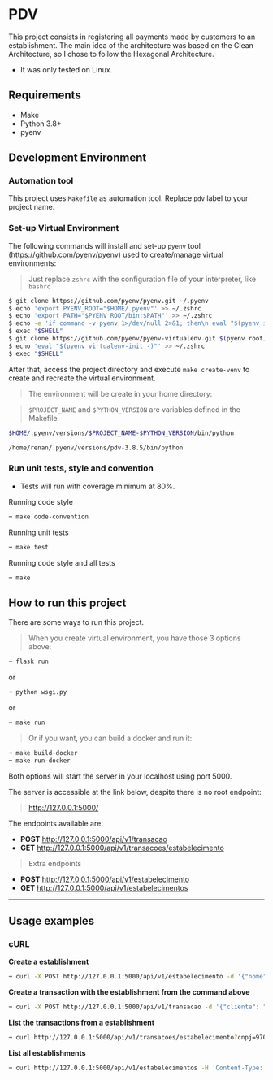 # PDV


This project consists in registering all payments made by customers to an establishment.
The main idea of the architecture was based on the Clean Architecture, so I chose to follow the Hexagonal Architecture.  

 - It was only tested on Linux.

## Requirements

 - Make
 - Python 3.8+
 - pyenv


## Development Environment
 
 
### Automation tool

This project uses `Makefile` as automation tool. Replace `pdv` label to your project name.

### Set-up Virtual Environment

The following commands will install and set-up `pyenv` tool (https://github.com/pyenv/pyenv) used to create/manage virtual environments:

> Just replace `zshrc` with the configuration file of your interpreter, like `bashrc`

```bash
$ git clone https://github.com/pyenv/pyenv.git ~/.pyenv
$ echo 'export PYENV_ROOT="$HOME/.pyenv"' >> ~/.zshrc
$ echo 'export PATH="$PYENV_ROOT/bin:$PATH"' >> ~/.zshrc
$ echo -e 'if command -v pyenv 1>/dev/null 2>&1; then\n eval "$(pyenv init -)"\nfi' >> ~/.zshrc
$ exec "$SHELL"
$ git clone https://github.com/pyenv/pyenv-virtualenv.git $(pyenv root)/plugins/pyenv-virtualenv
$ echo 'eval "$(pyenv virtualenv-init -)"' >> ~/.zshrc
$ exec "$SHELL"
```

After that, access the project directory and execute `make create-venv` to create and recreate the virtual environment.

> The environment will be create in your home directory:

> `$PROJECT_NAME` and `$PYTHON_VERSION` are variables defined in the Makefile

```bash
$HOME/.pyenv/versions/$PROJECT_NAME-$PYTHON_VERSION/bin/python

/home/renan/.pyenv/versions/pdv-3.8.5/bin/python
```


### Run unit tests, style and convention

- Tests will run with coverage minimum at 80%.

Running code style
```bash
➜ make code-convention
```
Running unit tests
```bash
➜ make test
```
Running code style and all tests
```bash
➜ make
```

## How to run this project

There are some ways to run this project.

> When you create virtual environment, you have those 3 options above:

```bash
➜ flask run
```
or

```bash
➜ python wsgi.py
```
or 

```bash
➜ make run
```

> Or if you want, you can build a docker and run it:

```bash
➜ make build-docker
➜ make run-docker
```

Both options will start the server in your localhost using port 5000.

The server is accessible at the link below, despite there is no root endpoint:
> http://127.0.0.1:5000/

The endpoints available are:

- **POST** http://127.0.0.1:5000/api/v1/transacao
- **GET** http://127.0.0.1:5000/api/v1/transacoes/estabelecimento

> Extra endpoints
- **POST** http://127.0.0.1:5000/api/v1/estabelecimento
- **GET** http://127.0.0.1:5000/api/v1/estabelecimentos

---
## Usage examples

### cURL

**Create a establishment**
```bash
➜ curl -X POST http://127.0.0.1:5000/api/v1/estabelecimento -d '{"nome": "Meu EC", "cnpj": "970.640.320001-92", "dono": "juca owner", "telefone": "51999999999"}' -H 'Content-Type: application/json'
```

**Create a transaction with the establishment from the command above**
```bash
➜ curl -X POST http://127.0.0.1:5000/api/v1/transacao -d '{"cliente": "48779229034", "estabelecimento": "970.640.320001-92", "valor": 10, "descricao": "my lunch"}' -H 'Content-Type: application/json'
```

**List the transactions from a establishment**
```bash
➜ curl http://127.0.0.1:5000/api/v1/transacoes/estabelecimento?cnpj=97064032000192 -H 'Content-Type: application/json'
```

**List all establishments**
```bash
➜ curl http://127.0.0.1:5000/api/v1/estabelecimentos -H 'Content-Type: application/json'
```
